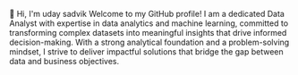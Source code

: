 
👋 Hi, I'm uday sadvik
Welcome to my GitHub profile! I am a dedicated Data Analyst with expertise in data analytics and machine learning, committed to transforming complex datasets into meaningful insights that drive informed decision-making. With a strong analytical foundation and a problem-solving mindset, I strive to deliver impactful solutions that bridge the gap between data and business objectives.
